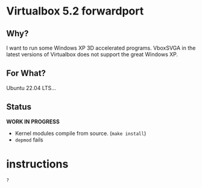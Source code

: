 # Virtualbox 5.2 forwardport

## Why?
I want to run some Windows XP 3D accelerated programs. VboxSVGA in the latest versions of Virtualbox does not support the great Windows XP.

## For What?
Ubuntu 22.04 LTS...

## Status
**WORK IN PROGRESS**
* Kernel modules compile from source. (`make install`)
* `depmod` fails

# instructions
```
?
```